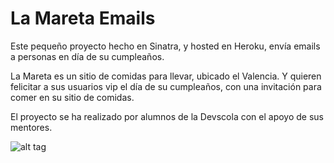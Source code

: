 # La Mareta Emails

Este pequeño proyecto hecho en Sinatra, y hosted en Heroku, envía emails a personas en día de su cumpleaños.

La Mareta es un sitio de comidas para llevar, ubicado el Valencia. Y quieren felicitar a sus usuarios vip el día de su cumpleaños, con una invitación para comer en su sitio de comidas.

El proyecto se ha realizado por alumnos de la Devscola con el apoyo de sus mentores.

![alt tag](https://avatars1.githubusercontent.com/u/6756717?v=3&s=200)
